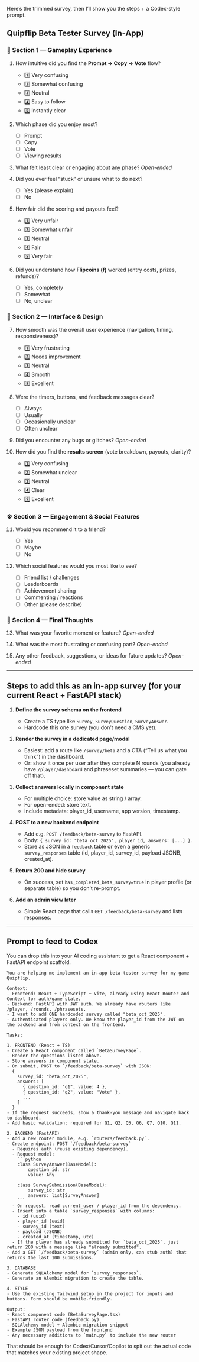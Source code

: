 Here’s the trimmed survey, then I’ll show you the steps + a Codex-style prompt.

## Quipflip Beta Tester Survey (In-App)

### 💬 Section 1 — Gameplay Experience

1. How intuitive did you find the **Prompt → Copy → Vote** flow?

   * 1️⃣ Very confusing
   * 2️⃣ Somewhat confusing
   * 3️⃣ Neutral
   * 4️⃣ Easy to follow
   * 5️⃣ Instantly clear

2. Which phase did you enjoy most?

   * [ ] Prompt
   * [ ] Copy
   * [ ] Vote
   * [ ] Viewing results

3. What felt least clear or engaging about any phase?
   *Open-ended*

4. Did you ever feel “stuck” or unsure what to do next?

   * [ ] Yes (please explain)
   * [ ] No

5. How fair did the scoring and payouts feel?

   * 1️⃣ Very unfair
   * 2️⃣ Somewhat unfair
   * 3️⃣ Neutral
   * 4️⃣ Fair
   * 5️⃣ Very fair

6. Did you understand how **Flipcoins (f)** worked (entry costs, prizes, refunds)?

   * [ ] Yes, completely
   * [ ] Somewhat
   * [ ] No, unclear

### 🎨 Section 2 — Interface & Design

7. How smooth was the overall user experience (navigation, timing, responsiveness)?

   * 1️⃣ Very frustrating
   * 2️⃣ Needs improvement
   * 3️⃣ Neutral
   * 4️⃣ Smooth
   * 5️⃣ Excellent

8. Were the timers, buttons, and feedback messages clear?

   * [ ] Always
   * [ ] Usually
   * [ ] Occasionally unclear
   * [ ] Often unclear

9. Did you encounter any bugs or glitches?
   *Open-ended*

10. How did you find the **results screen** (vote breakdown, payouts, clarity)?

    * 1️⃣ Very confusing
    * 2️⃣ Somewhat unclear
    * 3️⃣ Neutral
    * 4️⃣ Clear
    * 5️⃣ Excellent

### ⚙️ Section 3 — Engagement & Social Features

11. Would you recommend it to a friend?

    * [ ] Yes
    * [ ] Maybe
    * [ ] No

12. Which social features would you most like to see?

    * [ ] Friend list / challenges
    * [ ] Leaderboards
    * [ ] Achievement sharing
    * [ ] Commenting / reactions
    * [ ] Other (please describe)

### 🧩 Section 4 — Final Thoughts

13. What was your favorite moment or feature?
    *Open-ended*

14. What was the most frustrating or confusing part?
    *Open-ended*

15. Any other feedback, suggestions, or ideas for future updates?
    *Open-ended*

---

## Steps to add this as an **in-app survey** (for your current React + FastAPI stack)

1. **Define the survey schema on the frontend**

   * Create a TS type like `Survey`, `SurveyQuestion`, `SurveyAnswer`.
   * Hardcode this one survey (you don’t need a CMS yet).

2. **Render the survey in a dedicated page/modal**

   * Easiest: add a route like `/survey/beta` and a CTA (“Tell us what you think”) in the dashboard.
   * Or: show it once per user after they complete N rounds (you already have `/player/dashboard` and phraseset summaries — you can gate off that).

3. **Collect answers locally in component state**

   * For multiple choice: store value as string / array.
   * For open-ended: store text.
   * Include metadata: player_id, username, app version, timestamp.

4. **POST to a new backend endpoint**

   * Add e.g. `POST /feedback/beta-survey` to FastAPI.
   * Body: `{ survey_id: "beta_oct_2025", player_id, answers: [...] }`.
   * Store as JSON in a `feedback` table or even a generic `survey_responses` table (id, player_id, survey_id, payload JSONB, created_at).

5. **Return 200 and hide survey**

   * On success, set `has_completed_beta_survey=true` in player profile (or separate table) so you don’t re-prompt.

6. **Add an admin view later**

   * Simple React page that calls `GET /feedback/beta-survey` and lists responses.

---

## Prompt to feed to Codex

You can drop this into your AI coding assistant to get a React component + FastAPI endpoint scaffold.

````text
You are helping me implement an in-app beta tester survey for my game Quipflip.

Context:
- Frontend: React + TypeScript + Vite, already using React Router and Context for auth/game state.
- Backend: FastAPI with JWT auth. We already have routers like /player, /rounds, /phrasesets.
- I want to add ONE hardcoded survey called "beta_oct_2025".
- Authenticated players only. We know the player_id from the JWT on the backend and from context on the frontend.

Tasks:

1. FRONTEND (React + TS)
- Create a React component called `BetaSurveyPage`.
- Render the questions listed above.
- Store answers in component state.
- On submit, POST to `/feedback/beta-survey` with JSON:
  {
    survey_id: "beta_oct_2025",
    answers: [
      { question_id: "q1", value: 4 },
      { question_id: "q2", value: "Vote" },
      ...
    ]
  }
- If the request succeeds, show a thank-you message and navigate back to dashboard.
- Add basic validation: required for Q1, Q2, Q5, Q6, Q7, Q10, Q11.

2. BACKEND (FastAPI)
- Add a new router module, e.g. `routers/feedback.py`.
- Create endpoint: POST `/feedback/beta-survey`
  - Requires auth (reuse existing dependency).
  - Request model:
    ```python
    class SurveyAnswer(BaseModel):
        question_id: str
        value: Any

    class SurveySubmission(BaseModel):
        survey_id: str
        answers: list[SurveyAnswer]
    ```
  - On request, read current_user / player_id from the dependency.
  - Insert into a table `survey_responses` with columns:
    - id (uuid)
    - player_id (uuid)
    - survey_id (text)
    - payload (JSONB)
    - created_at (timestamp, utc)
  - If the player has already submitted for `beta_oct_2025`, just return 200 with a message like "already submitted".
- Add a GET `/feedback/beta-survey` (admin only, can stub auth) that returns the last 100 submissions.

3. DATABASE
- Generate SQLAlchemy model for `survey_responses`.
- Generate an Alembic migration to create the table.

4. STYLE
- Use the existing Tailwind setup in the project for inputs and buttons. Form should be mobile-friendly.

Output:
- React component code (BetaSurveyPage.tsx)
- FastAPI router code (feedback.py)
- SQLAlchemy model + Alembic migration snippet
- Example JSON payload from the frontend
- Any necessary additions to `main.py` to include the new router
````

That should be enough for Codex/Cursor/Copilot to spit out the actual code that matches your existing project shape.
